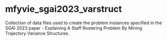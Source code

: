 # mfyvie_sgai2023_varstruct
Collection of data files used to create the problem instances specified in the SGAI 2023 paper - Explaining A Staff Rostering Problem By Mining Trajectory Variance Structures.
